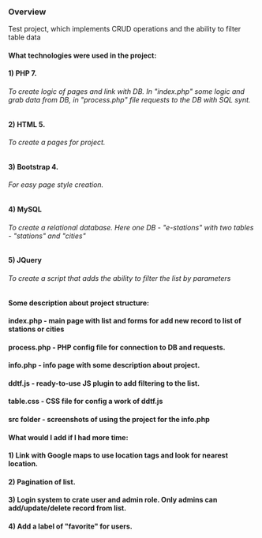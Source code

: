 ### Overview

Test project, which implements CRUD operations and the ability to filter table data

#### What technologies were used in the project:

#### 1) PHP 7.
###### To create logic of pages and link with DB. In "index.php" some logic and grab data from DB, in "process.php" file requests to the DB with SQL synt.
#### 2) HTML 5.
###### To create a pages for project.
#### 3) Bootstrap 4.
###### For easy page style creation.
#### 4) MySQL
###### To create a relational database. Here one DB - "e-stations" with two tables - "stations" and "cities"
#### 5) JQuery
###### To create a script that adds the ability to filter the list by parameters 

#### Some description about project structure:

#### index.php - main page with list and forms for add new record to list of stations or cities
#### process.php - PHP config file for connection to DB and requests. 
#### info.php - info page with some description about project.
#### ddtf.js - ready-to-use JS plugin to add filtering to the list.
#### table.css - CSS file for config a work of ddtf.js
#### src folder - screenshots of using the project for the info.php

#### What would I add if I had more time:
#### 1) Link with Google maps to use location tags and look for nearest location.
#### 2) Pagination of list.
#### 3) Login system to crate user and admin role. Only admins can add/update/delete record from list.
#### 4) Add a label of "favorite" for users.
